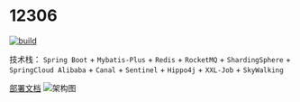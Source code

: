 # 12306
[![build](https://github.com/jaryarbn/12306/actions/workflows/maven.yml/badge.svg)](https://github.com/jaryarbn/12306/actions/workflows/maven.yml)

技术栈：
`Spring Boot` + `Mybatis-Plus` + `Redis` + `RocketMQ` + `ShardingSphere` + `SpringCloud Alibaba` + `Canal` + `Sentinel` + `Hippo4j` + `XXL-Job` + `SkyWalking`

[部署文档](https://github.com/jaryarbn/12306/blob/master/doc/%E9%83%A8%E7%BD%B2%E6%96%87%E6%A1%A3.md)
![架构图](https://camo.githubusercontent.com/37a98bafc26e2de8c53bae833ce5b66684af2abf4f0e2a08c8196d64e38af10a/68747470733a2f2f696d616765732d6d616368656e2e6f73732d636e2d6265696a696e672e616c6979756e63732e636f6d2f313637363633373835333230322d63326166396539332d666530332d346330312d396665642d3230636130373236333437362e706e67)